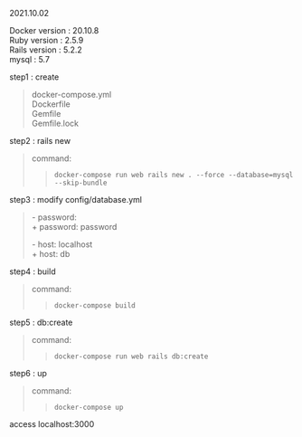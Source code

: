 2021.10.02

Docker version : 20.10.8  
Ruby version : 2.5.9  
Rails version : 5.2.2  
mysql : 5.7  

step1 : create  
>docker-compose.yml  
>Dockerfile  
>Gemfile  
>Gemfile.lock  

step2 : rails new  
>command:  
>>`docker-compose run web rails new . --force --database=mysql --skip-bundle`  

step3 : modify config/database.yml  
>\- password:  
>\+ password: password
>
>\- host: localhost  
>\+ host: db  

step4 : build  
>command:  
>>`docker-compose build`

step5 : db:create  
>command:  
>>`docker-compose run web rails db:create`

step6 : up  
>command:  
>>`docker-compose up`

access localhost:3000
